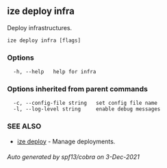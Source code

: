 ## ize deploy infra

Deploy infrastructures.

```
ize deploy infra [flags]
```

### Options

```
  -h, --help   help for infra
```

### Options inherited from parent commands

```
  -c, --config-file string   set config file name
  -l, --log-level string     enable debug messages
```

### SEE ALSO

* [ize deploy](ize_deploy.md)	 - Manage deployments.

###### Auto generated by spf13/cobra on 3-Dec-2021
